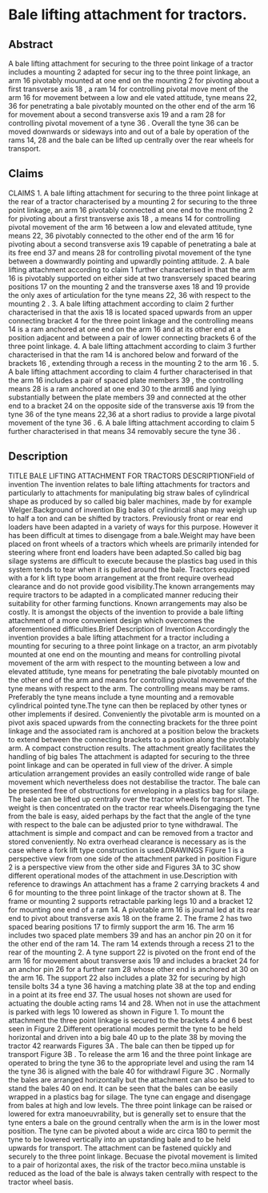 # Bale lifting attachment for tractors.

## Abstract
A bale lifting attachment for securing to the three point linkage of a tractor includes a mounting 2 adapted for secur ing to the three point linkage, an arm 16 pivotably mounted at one end on the mounting 2 for pivoting about a first transverse axis 18 , a ram 14 for controlling pivotal move ment of the arm 16 for movement between a low and ele vated attitude, tyne means 22, 36 for penetrating a bale pivotably mounted on the other end of the arm 16 for movement about a second transverse axis 19 and a ram 28 for controlling pivotal movement of a tyne 36 . Overall the tyne 36 can be moved downwards or sideways into and out of a bale by operation of the rams 14, 28 and the bale can be lifted up centrally over the rear wheels for transport.

## Claims
CLAIMS 1. A bale lifting attachment for securing to the three point linkage at the rear of a tractor characterised by a mounting 2 for securing to the three point linkage, an arm 16 pivotably connected at one end to the mounting 2 for pivoting about a first transverse axis 18 , a means 14 for controlling pivotal movement of the arm 16 between a low and elevated attitude, tyne means 22, 36 pivotably connected to the other end of the arm 16 for pivoting about a second transverse axis 19 capable of penetrating a bale at its free end 37 and means 28 for controlling pivotal movement of the tyne between a downwardly pointing and upwardly pointing attitude. 2. A bale lifting attachment according to claim 1 further characterised in that the arm 16 is pivotably supported on either side at two transversely spaced bearing positions 17 on the mounting 2 and the transverse axes 18 and 19 provide the only axes of articulation for the tyne means 22, 36 with respect to the mounting 2 . 3. A bale lifting attachment according to claim 2 further characterised in that the axis 18 is located spaced upwards from an upper connecting bracket 4 for the three point linkage and the controlling means 14 is a ram anchored at one end on the arm 16 and at its other end at a position adjacent and between a pair of lower connecting brackets 6 of the three point linkage. 4. A bale lifting attachment according to claim 3 further characterised in that the ram 14 is anchored below and forward of the brackets 16 , extending through a recess in the mounting 2 to the arm 16 . 5. A bale lifting attachment according to claim 4 further characterised in that the arm 16 includes a pair of spaced plate members 39 , the controlling means 28 is a ram anchored at one end 30 to the armtl6 and lying substantially between the plate members 39 and connected at the other end to a bracket 24 on the opposite side of the transverse axis 19 from the tyne 36 of the tyne means 22,36 at a short radius to provide a large pivotal movement of the tyne 36 . 6. A bale lifting attachment according to claim 5 further characterised in that means 34 removably secure the tyne 36 .

## Description
TITLE BALE LIFTING ATTACHMENT FOR TRACTORS DESCRIPTIONField of invention The invention relates to bale lifting attachments for tractors and particularly to attachments for manipulating big straw bales of cylindrical shape as produced by so called big baler machines, made by for example Welger.Background of invention Big bales of cylindrical shap may weigh up to half a ton and can be shifted by tractors. Previously front or rear end loaders have been adapted in a variety of ways for this purpose. However it has been difficult at times to disengage from a bale.Weight may have been placed on front wheels of a tractors which wheels are primarily intended for steering where front end loaders have been adapted.So called big bag silage systems are difficult to execute because the plastics bag used in this system tends to tear when it is pulled around the bale. Tractors equipped with a for k lift type boom arrangement at the front require overhead clearance and do not provide good visibility.The known arrangements may require tractors to be adapted in a complicated manner reducing their suitability for other farming functions. Known arrangements may also be costly. It is amongst the objects of the invention to provide a bale lifting attachment of a more convenient design which overcomes the aforementioned difficulties.Brief Description of Invention Accordingly the invention provides a bale lifting attachment for a tractor including a mounting for securing to a three point linkage on a tractor, an arm pivotably mounted at one end on the mounting and means for controlling pivotal movement of the arm with respect to the mounting between a low and elevated attitude, tyne means for penetrating the bale pivotably mounted on the other end of the arm and means for controlling pivotal movement of the tyne means with respect to the arm. The controlling means may be rams. Preferably the tyne means include a tyne mounting and a removable cylindrical pointed tyne.The tyne can then be replaced by other tynes or other implements if desired. Conveniently the pivotable arm is mounted on a pivot axis spaced upwards from the connecting brackets for the three point linkage and the associated ram is anchored at a position below the brackets to extend between the connecting brackets to a position along the pivotably arm. A compact construction results. The attachment greatly facilitates the handling of big bales The attachment is adapted for securing to the three point linkage and can be operated in full view of the driver. A simple articulation arrangement provides an easily controlled wide range of bale movement which nevertheless does not destabilise the tractor. The bale can be presented free of obstructions for enveloping in a plastics bag for silage. The bale can be lifted up centrally over the tractor wheels for transport. The weight is then concentrated on the tractor rear wheels.Disengaging the tyne from the bale is easy, aided perhaps by the fact that the angle of the tyne with respect to the bale can be adjusted prior to tyne withdrawal. The attachment is simple and compact and can be removed from a tractor and stored conveniently. No extra overhead clearance is necessary as is the case where a fork lift type construction is used.DRAWINGS Figure 1 is a perspective view from one side of the attachment parked in position Figure 2 is a perspective view from the other side and Figures 3A to 3C show different operational modes of the attachment in use.Description with reference to drawings An attachment has a frame 2 carrying brackets 4 and 6 for mounting to the three point linkage of the tractor shown at 8. The frame or mounting 2 supports retractable parking legs 10 and a bracket 12 for mounting one end of a ram 14. A pivotable arm 16 is journal led at its rear end to pivot about transverse axis 18 on the frame 2. The frame 2 has two spaced bearing positions 17 to firmly support the arm 16. The arm 16 includes two spaced plate members 39 and has an anchor pin 20 on it for the other end of the ram 14. The ram 14 extends through a recess 21 to the rear of the mounting 2. A tyne support 22 is pivoted on the front end of the arm 16 for movement about transverse axis 19 and includes a bracket 24 for an anchor pin 26 for a further ram 28 whose other end is anchored at 30 on the arm 16. The support 22 also includes a plate 32 for securing by high tensile bolts 34 a tyne 36 having a matching plate 38 at the top and ending in a point at its free end 37. The usual hoses not shown are used for actuating the double acting rams 14 and 28. When not in use the attachment is parked with legs 10 lowered as shown in Figure 1. To mount the attachment the three point linkage is secured to the brackets 4 and 6 best seen in Figure 2.Different operational modes permit the tyne to be held horizontal and driven into a big bale 40 up to the plate 38 by moving the tractor 42 rearwards Figures 3A . The bale can then be tipped up for transport Figure 3B . To release the arm 16 and the three point linkage are operated to bring the tyne 36 to the appropriate level and using the ram 14 the tyne 36 is aligned with the bale 40 for withdrawl Figure 3C . Normally the bales are arranged horizontally but the attachment can also be used to stand the bales 40 on end. It can be seen that the bales can be easily wrapped in a plastics bag for silage. The tyne can engage and disengage from bales at high and low levels. The three point linkage can be raised or lowered for extra manoeuvrability, but is generally set to ensure that the tyne enters a bale on the ground centrally when the arm is in the lower most position. The tyne can be pivoted about a wide arc circa 180 to permit the tyne to be lowered vertically into an upstanding bale and to be held upwards for transport. The attachment can be fastened quickly and securely to the three point linkage. Becuase the pivotal movement is limited to a pair of horizontal axes, the risk of the tractor beco.miina unstable is reduced as the load of the bale is always taken centrally with respect to the tractor wheel basis.